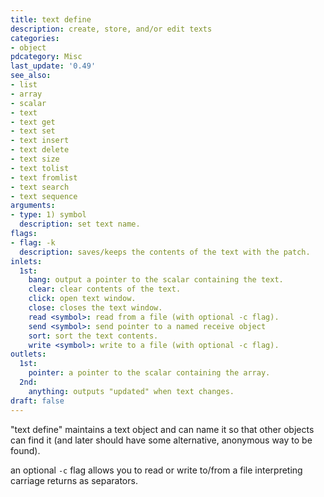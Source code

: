 ```yaml
---
title: text define
description: create, store, and/or edit texts
categories:
- object
pdcategory: Misc
last_update: '0.49'
see_also:
- list
- array
- scalar
- text
- text get
- text set
- text insert
- text delete
- text size
- text tolist
- text fromlist
- text search
- text sequence
arguments:
- type: 1) symbol
  description: set text name.
flags:
- flag: -k
  description: saves/keeps the contents of the text with the patch.
inlets:
  1st:
    bang: output a pointer to the scalar containing the text.
    clear: clear contents of the text.
    click: open text window.
    close: closes the text window.
    read <symbol>: read from a file (with optional -c flag).
    send <symbol>: send pointer to a named receive object
    sort: sort the text contents.
    write <symbol>: write to a file (with optional -c flag).
outlets:
  1st:
    pointer: a pointer to the scalar containing the array.
  2nd:
    anything: outputs "updated" when text changes.
draft: false
---
```

"text define" maintains a text object and can name it so that other objects can find it (and later should have some alternative, anonymous way to be found).

an optional `-c` flag allows you to read or write to/from a file interpreting carriage returns as separators.

